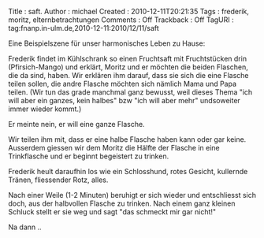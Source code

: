 Title     : saft.
Author    : michael
Created   : 2010-12-11T20:21:35
Tags      : frederik, moritz, elternbetrachtungen
Comments  : Off
Trackback : Off
TagURI    : tag:fnanp.in-ulm.de,2010-12-11:2010/12/11/saft

Eine Beispielszene für unser harmonisches Leben zu Hause:

Frederik findet im Kühlschrank so einen Fruchtsaft mit Fruchtstücken drin
(Pfirsich-Mango) und erklärt, Moritz und er möchten die beiden Flaschen, die
da sind, haben. Wir erklären ihm darauf, dass sie sich die eine Flasche teilen
sollen, die andre Flasche möchten sich nämlich Mama und Papa teilen. (Wir tun
das grade manchmal ganz bewusst, weil dieses Thema "ich will aber ein ganzes,
kein halbes" bzw "ich will aber mehr" undsoweiter immer wieder kommt.)

Er meinte nein, er will eine ganze Flasche.

Wir teilen ihm mit, dass er eine halbe Flasche haben kann oder gar keine.
Ausserdem giessen wir dem Moritz die Hälfte der Flasche in eine Trinkflasche
und er beginnt begeistert zu trinken.

Frederik heult daraufhin los wie ein Schlosshund, rotes Gesicht, kullernde
Tränen, fliessender Rotz, alles.

Nach einer Weile (1-2 Minuten) beruhigt er sich wieder und entschliesst sich
doch, aus der halbvollen Flasche zu trinken. Nach einem ganz kleinen Schluck
stellt er sie weg und sagt "das schmeckt mir gar nicht!"

Na dann ..
